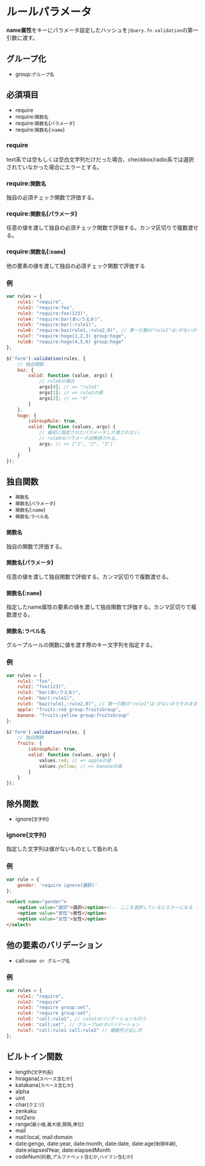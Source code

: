 
# ルールパラメータ

**name属性**をキーにパラメータ設定したハッシュを`jQuery.fn.validation`の第一引数に渡す。

## グループ化
- group:`グループ名`

## 必須項目
- require
- require:`関数名`
- require:`関数名`(`パラメータ`)
- require:`関数名`(:`name`)

### require
text系では空もしくは空白文字列だけだった場合、checkbox/radio系では選択されていなかった場合にエラーとする。

### require:`関数名`
独自の必須チェック関数で評価する。

### require:`関数名`(`パラメータ`)
任意の値を渡して独自の必須チェック関数で評価する。カンマ区切りで複数渡せる。

### require:`関数名`(:`name`)
他の要素の値を渡して独自の必須チェック関数で評価する

### 例
```javascript
var rules = {
	rule1: "require",
	rule2: "require:foo",
	rule3: "require:foo(123)",
	rule4: "require:bar(あいうえお)",
	rule5: "require:bar(:rule1)",
	rule6: "require:baz(rule1,:rule2,0)", // 第一引数の"rule1"は:がないのでそのまま文字列として渡される。
	rule7: "require:hoge(1,2,3) group:hoge",
	rule8: "require:hoge(4,5,6) group:hoge"
};

$('form').validation(rules, {
	// 独自関数
	baz: {
		valid: function (value, args) {
			// rule6の場合
			args[0]; // => "rule1"
			args[1]; // => rule2の値
			args[2]; // => "0"
		}
	},
	hoge: {
		isGroupRule: true,
		valid: function (values, args) {
			// 最初に指定されたパラメータしか渡されない。
			// rule8のパラメータは無視される。
			args; // => ["1", "2", "3"]
		}
	}
});
```

## 独自関数
- `関数名`
- `関数名`(`パラメータ`)
- `関数名`(:`name`)
- `関数名`:`ラベル名`

### `関数名`
独自の関数で評価する。

### `関数名`(`パラメータ`)
任意の値を渡して独自関数で評価する。カンマ区切りで複数渡せる。

### `関数名`(:`name`)
指定したname属性の要素の値を渡して独自関数で評価する。カンマ区切りで複数渡せる。

### `関数名`:`ラベル名`
グループルールの関数に値を渡す際のキー文字列を指定する。

### 例

```javascript
var rules = {
	rule1: "foo",
	rule2: "foo(123)",
	rule3: "bar(あいうえお)",
	rule4: "bar(:rule1)",
	rule5: "baz(rule1,:rule2,0)", // 第一引数の"rule1"は:がないのでそのまま文字列として渡される。
	apple: "fruits:red group:fruitsGroup",
	banana: "fruits:yellow group:fruitsGroup"
};

$('form').validation(rules, {
	// 独自関数
	fruits: {
		isGroupRule: true,
		valid: function (values, args) {
			values.red; // => appleの値
			values.yellow; // => bananaの値
		}
	}
});
```

## 除外関数
- ignore(`文字列`)

### ignore(`文字列`)
指定した文字列は値がないものとして扱われる

### 例

```javascript
var rule = {
	gender: 'require ignore(選択)'
};
```

```html
<select name="gender">
	<option value="選択">選択</option><!-- ここを選択しているとエラーになる -->
	<option value="男性">男性</option>
	<option value="女性">女性</option>
</select>
```

## 他の要素のバリデーション
- call:`name or グループ名`

### 例
```javascript
var rules = {
	rule1: "require",
	rule2: "require"
	rule3: "require group:set",
	rule4: "require group:set",
	rule5: "call:rule1", // rule1のバリデーションも行う
	rule6: "call:set", // グループsetのバリデーション
	rule7: "call:rule1 call:rule2" // 複数呼び出し可
};
```

## ビルトイン関数
- length(`文字列長`)
- hiragana(`スペース含むか`)
- katakana(`スペース含むか`)
- alpha
- uint
- char(`クエリ`)
- zenkaku
- notZero
- range(`最小値`,`最大値`,`間隔`,`単位`)
- mail
- mail:local, mail:domain
- date:gengo, date:year, date:month, date:date, date:age(`制限年齢`), date:elapsedYear, date:elapsedMonth
- codeNum(`桁数`,`アルファベット含むか`,`ハイフン含むか`)

